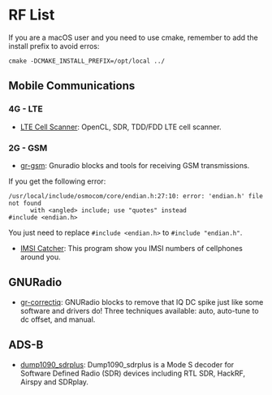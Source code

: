 # RF List

If you are a macOS user and you need to use cmake, remember to add the install prefix to avoid erros:

```
cmake -DCMAKE_INSTALL_PREFIX=/opt/local ../
```

## Mobile Communications

### 4G - LTE

- [LTE Cell Scanner](https://github.com/JiaoXianjun/LTE-Cell-Scanner): OpenCL, SDR, TDD/FDD LTE cell scanner.

### 2G - GSM

- [gr-gsm](https://github.com/ptrkrysik/gr-gsm): 
Gnuradio blocks and tools for receiving GSM transmissions.

If you get the following error:

```
/usr/local/include/osmocom/core/endian.h:27:10: error: 'endian.h' file not found
      with <angled> include; use "quotes" instead
#include <endian.h>
```

You just need to replace `#include <endian.h>` to `#include "endian.h"`.

- [IMSI Catcher](https://github.com/Oros42/IMSI-catcher): This program show you IMSI numbers of cellphones around you.
 

## GNURadio

- [gr-correctiq](https://github.com/ghostop14/gr-correctiq): GNURadio blocks to remove that IQ DC spike just like some software and drivers do! Three techniques available: auto, auto-tune to dc offset, and manual. 

## ADS-B

- [dump1090_sdrplus](https://github.com/itemir/dump1090_sdrplus): Dump1090_sdrplus is a Mode S decoder for Software Defined Radio (SDR) devices including RTL SDR, HackRF, Airspy and SDRplay.
